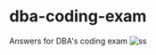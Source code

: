 # dba-coding-exam
Answers for DBA's coding exam
![ss](https://github.com/minmin423/dba-coding-exam/assets/123302344/fb804b1b-9074-44d3-806c-b9336f3040fa)
